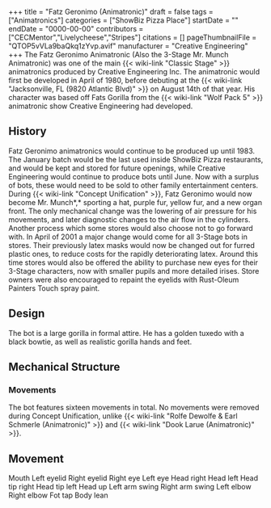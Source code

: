 +++
title = "Fatz Geronimo (Animatronic)"
draft = false
tags = ["Animatronics"]
categories = ["ShowBiz Pizza Place"]
startDate = ""
endDate = "0000-00-00"
contributors = ["CECMentor","Livelycheese","Stripes"]
citations = []
pageThumbnailFile = "QTOP5vVLa9baQkq1zYvp.avif"
manufacturer = "Creative Engineering"
+++
The Fatz Geronimo Animatronic (Also the 3-Stage Mr. Munch Animatronic) was one of the main {{< wiki-link "Classic Stage" >}} animatronics produced by Creative Engineering Inc. The animatronic would first be developed in April of 1980, before debuting at the {{< wiki-link "Jacksonville, FL (9820 Atlantic Blvd)" >}} on August 14th of that year. His character was based off Fats Gorilla from the {{< wiki-link "Wolf Pack 5" >}} animatronic show Creative Engineering had developed.

## History

Fatz Geronimo animatronics would continue to be produced up until 1983. The January batch would be the last used inside ShowBiz Pizza restaurants, and would be kept and stored for future openings, while Creative Engineering would continue to produce bots until June. Now with a surplus of bots, these would need to be sold to other family entertainment centers.
During {{< wiki-link "Concept Unification" >}}, Fatz Geronimo would now become Mr. Munch*,* sporting a hat, purple fur, yellow fur, and a new organ front. The only mechanical change was the lowering of air pressure for his movements, and later diagnostic changes to the air flow in the cylinders. Another process which some stores would also choose not to go forward with. In April of 2001 a major change would come for all 3-Stage bots in stores. Their previously latex masks would now be changed out for furred plastic ones, to reduce costs for the rapidly deteriorating latex. Around this time stores would also be offered the ability to purchase new eyes for their 3-Stage characters, now with smaller pupils and more detailed irises. Store owners were also encouraged to repaint the eyelids with Rust-Oleum Painters Touch spray paint.

## Design

The bot is a large gorilla in formal attire. He has a golden tuxedo with a black bowtie, as well as realistic gorilla hands and feet.

## Mechanical Structure

### Movements

The bot features sixteen movements in total.
No movements were removed during Concept Unification, unlike {{< wiki-link "Rolfe Dewolfe & Earl Schmerle (Animatronic)" >}} and {{< wiki-link "Dook Larue (Animatronic)" >}}.

  Movement
  -----------------
  Mouth
  Left eyelid
  Right eyelid
  Right eye
  Left eye
  Head right
  Head left
  Head tip right
  Head tip left
  Head up
  Left arm swing
  Right arm swing
  Left elbow
  Right elbow
  Fot tap
  Body lean
